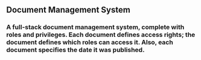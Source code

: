 ## Document Management System

### A full-stack document management system, complete with roles and privileges. Each document defines access rights; the document defines which roles can access it. Also, each document specifies the date it was published.
